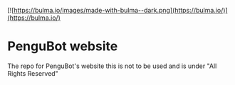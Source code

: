[![https://bulma.io/images/made-with-bulma--dark.png](https://bulma.io/)](https://bulma.io/)
# PenguBot website
The repo for PenguBot's website this is not to be used and is under "All Rights Reserved"
